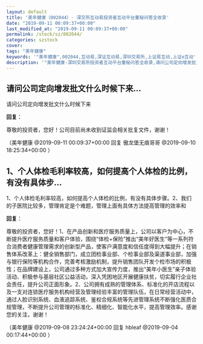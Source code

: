 ```yaml
---
layout: default
title: '美年健康（002044）- 深交所互动易投资者互动平台董秘问答全收录'
date: "2019-09-11 00:09:37+00:00"
last_modified_at: "2019-09-11 00:09:37+00:00"
permalink: /stock/sz/002044/
categories: szstock
cover: 
tags: "美年健康"
keywords: '"美年健康",002044,互动易,深证互动易,深圳交易所,上证易互动,上证e互动'
description: '"美年健康-深圳交易所投资者互动平台董秘问答全收录,请问公司定向增发批文什么时候下来"'
---
```


## 请问公司定向增发批文什么时候下来...

请问公司定向增发批文什么时候下来

**回复**：

尊敬的投资者，您好！公司目前尚未收到证监会相关批复文件，谢谢！ 

（美年健康  @2019-09-11 00:09:37+00:00 回复 傲龙堡无痕哥哥  @2019-09-10 18:25:34+00:00 ）

## 1、个人体检毛利率较高，如何提高个人体检的比例，有没有具体步...

1、个人体检毛利率较高，如何提高个人体检的比例，有没有具体步骤。2、我们的子医院比较多，管理肯定是个难题，管理上面有具体方法提高管理的效率和

**回复**：

尊敬的投资者，您好！1、在产品创新和医疗服务质量上，公司以客户为中心，不断提升医疗服务质量和客户体验，围绕“体检+保险”推出“美年好医生”等一系列符合消费者健康管理需求的创新型产品，使客户满意度和信任度得到大幅提升；在销售体系改革上：健全销售部门，成立团检事业部、个检事业部及渠道事业部，加强与银行保险等机构合作，完善考核激励机制，提升销售团队开发个检市场的积极性；在品牌建设上，公司通过多种方式加大宣传力度，推出“美年小医生”亲子体验活动、积极参与基层社区公益活动，深入凭困地区开展健康扶贫，切实履行企业社会责任，提升公司正面形象。2、公司拥有成熟的管理体系、标准化的开店流程以及一支对连锁医疗服务机构经营及管理经验丰富的管理队伍，在日常经营活动中，通过人脸识别系统、血液追踪系统、鉴权合规系统等先进管理系统不断强化医质合规管理，不断提升公司管理的标准化、精细化、智能化水平，提高管理效率。感谢您的关注，谢谢！ 

（美年健康  @2019-09-08 23:24:24+00:00 回复 hbleaf  @2019-09-04 00:17:44+00:00 ）


